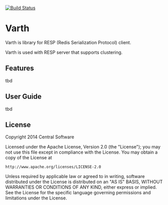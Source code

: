 [![Build Status](https://travis-ci.org/faisaladnan/varth.svg?branch=master)](https://travis-ci.org/faisaladnan/varth)

# Varth

Varth is library for RESP (Redis Serialization Protocol) client. 

Varth is used with RESP server that supports clustering.

## Features
tbd

## User Guide
tbd

## License

Copyright 2014 Central Software

Licensed under the Apache License, Version 2.0 (the "License");
you may not use this file except in compliance with the License.
You may obtain a copy of the License at

    http://www.apache.org/licenses/LICENSE-2.0

Unless required by applicable law or agreed to in writing, software
distributed under the License is distributed on an "AS IS" BASIS,
WITHOUT WARRANTIES OR CONDITIONS OF ANY KIND, either express or implied.
See the License for the specific language governing permissions and
limitations under the License.
